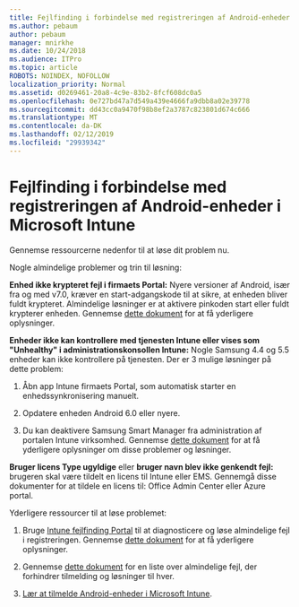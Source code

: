 ```yaml
---
title: Fejlfinding i forbindelse med registreringen af Android-enheder i Microsoft Intune
ms.author: pebaum
author: pebaum
manager: mnirkhe
ms.date: 10/24/2018
ms.audience: ITPro
ms.topic: article
ROBOTS: NOINDEX, NOFOLLOW
localization_priority: Normal
ms.assetid: d0269461-20a8-4c9e-83b2-8fcf608dc0a5
ms.openlocfilehash: 0e727bd47a7d549a439e4666fa9dbb8a02e39778
ms.sourcegitcommit: dd43cc0a9470f98b8ef2a3787c823801d674c666
ms.translationtype: MT
ms.contentlocale: da-DK
ms.lasthandoff: 02/12/2019
ms.locfileid: "29939342"
---
```

# <a name="troubleshoot-issues-with-enrolling-android-devices-in-microsoft-intune"></a>Fejlfinding i forbindelse med registreringen af Android-enheder i Microsoft Intune

Gennemse ressourcerne nedenfor til at løse dit problem nu.
  
Nogle almindelige problemer og trin til løsning:
  
 **Enhed ikke krypteret fejl i firmaets Portal:** Nyere versioner af Android, især fra og med v7.0, kræver en start-adgangskode til at sikre, at enheden bliver fuldt krypteret. Almindelige løsninger er at aktivere pinkoden start eller fuldt krypterer enheden. Gennemse [dette dokument](https://docs.microsoft.com/intune-user-help/your-device-appears-encrypted-but-cp-says-otherwise-android) for at få yderligere oplysninger. 
  
 **Enheder ikke kan kontrollere med tjenesten Intune eller vises som "Unhealthy" i administrationskonsollen Intune:** Nogle Samsung 4.4 og 5.5 enheder kan ikke kontrollere på tjenesten. Der er 3 mulige løsninger på dette problem: 
  
1. Åbn app Intune firmaets Portal, som automatisk starter en enhedssynkronisering manuelt.
    
2. Opdatere enheden Android 6.0 eller nyere.
    
3. Du kan deaktivere Samsung Smart Manager fra administration af portalen Intune virksomhed. Gennemse [dette dokument](https://docs.microsoft.com/intune-classic/troubleshoot/troubleshoot-device-enrollment-in-intune#devices-fail-to-check-in-with-the-intune-service-and-display-as-unhealthy-in-the-intune-admin-console) for at få yderligere oplysninger om disse problemer og løsninger. 
    
 **Bruger licens Type ugyldige** eller **bruger navn blev ikke genkendt fejl:** brugeren skal være tildelt en licens til Intune eller EMS. Gennemgå disse dokumenter for at tildele en licens til: Office Admin Center eller Azure portal. 
  
Yderligere ressourcer til at løse problemet:
  
1. Bruge [Intune fejlfinding Portal](https://devicemanagement.microsoft.com/#blade/Microsoft_Intune_DeviceSettings/TroubleshootBlade) til at diagnosticere og løse almindelige fejl i registreringen. Gennemse [dette dokument](https://docs.microsoft.com/intune/help-desk-operators) for at få yderligere oplysninger. 
    
2. Gennemse [dette dokument](https://docs.microsoft.com/intune-classic/Troubleshoot/troubleshoot-device-enrollment-in-intune) for en liste over almindelige fejl, der forhindrer tilmelding og løsninger til hver. 
    
3. [Lær at tilmelde Android-enheder i Microsoft Intune](https://docs.microsoft.com/intune/android-enroll).
    

